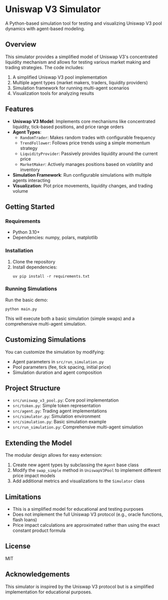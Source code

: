 # Uniswap V3 Simulator

A Python-based simulation tool for testing and visualizing Uniswap V3 pool dynamics with agent-based modeling.

## Overview

This simulator provides a simplified model of Uniswap V3's concentrated liquidity mechanism and allows for testing various market making and trading strategies. The code includes:

1. A simplified Uniswap V3 pool implementation
2. Multiple agent types (market makers, traders, liquidity providers)
3. Simulation framework for running multi-agent scenarios
4. Visualization tools for analyzing results

## Features

- **Uniswap V3 Model**: Implements core mechanisms like concentrated liquidity, tick-based positions, and price range orders
- **Agent Types**:
  - `RandomTrader`: Makes random trades with configurable frequency
  - `TrendFollower`: Follows price trends using a simple momentum strategy
  - `LiquidityProvider`: Passively provides liquidity around the current price
  - `MarketMaker`: Actively manages positions based on volatility and inventory
- **Simulation Framework**: Run configurable simulations with multiple agents interacting
- **Visualization**: Plot price movements, liquidity changes, and trading volume

## Getting Started

### Requirements

- Python 3.10+
- Dependencies: numpy, polars, matplotlib

### Installation

1. Clone the repository
2. Install dependencies:
   ```
   uv pip install -r requirements.txt
   ```

### Running Simulations

Run the basic demo:

```
python main.py
```

This will execute both a basic simulation (simple swaps) and a comprehensive multi-agent simulation.

## Customizing Simulations

You can customize the simulation by modifying:

- Agent parameters in `src/run_simulation.py`
- Pool parameters (fee, tick spacing, initial price)
- Simulation duration and agent composition

## Project Structure

- `src/uniswap_v3_pool.py`: Core pool implementation
- `src/token.py`: Simple token representation
- `src/agent.py`: Trading agent implementations
- `src/simulator.py`: Simulation environment
- `src/simulation.py`: Basic simulation example
- `src/run_simulation.py`: Comprehensive multi-agent simulation

## Extending the Model

The modular design allows for easy extension:

1. Create new agent types by subclassing the `Agent` base class
2. Modify the `swap_simple` method in `UniswapV3Pool` to implement different price impact models
3. Add additional metrics and visualizations to the `Simulator` class

## Limitations

- This is a simplified model for educational and testing purposes
- Does not implement the full Uniswap V3 protocol (e.g., oracle functions, flash loans)
- Price impact calculations are approximated rather than using the exact constant product formula

## License

MIT

## Acknowledgements

This simulator is inspired by the Uniswap V3 protocol but is a simplified implementation for educational purposes.